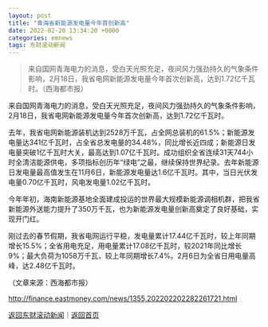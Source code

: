 ```yaml
---
layout: post
title: "青海省新能源发电量今年首创新高"
date: 2022-02-20 13:34:20 +0800
categories: emnews
tags: 东财滚动新闻
---
```

> 来自国网青海电力的消息，受白天光照充足，夜间风力强劲持久的气象条件影响，2月18日，我省电网新能源发电量今年首次创新高，达到1.72亿千瓦时。（西海都市报）

<p>来自国网青海电力的消息，受白天光照充足，夜间风力强劲持久的气象条件影响，2月18日，我省电网新能源发电量今年首次创新高，达到1.72亿千瓦时。</p><p>去年，我省电网新能源装机达到2528万千瓦，占全网总装机的61.5%；新能源发电量达341亿千瓦时，占全省总发电量的34.48%，同比增长近四成；新能源日发电量突破1亿千瓦时大关，最高达到1.07亿千瓦时。成功组织全省连续31天744小时全清洁能源供电，多项指标创历年“绿电”之最，继续保持世界纪录。去年新能源日发电量最高值发生在11月6日，新能源发电量达1.6亿千瓦时。其中，当日光伏发电量0.70亿千瓦时，风电发电量1.02亿千瓦时。</p><p>今年年初，海南新能源基地全面建成投运的世界最大规模新能源调相机群，把我省新能源外送能力提升了350万千瓦，也为新能源发电量创新高奠定了良好基础，实现开门红。</p><p>刚过去的春节假期，我省电网运行平稳，发电量累计17.44亿千瓦时，较上年同期增长15.5%；全省用电充足，用电量累计17.08亿千瓦时，较2021年同比增长9%；最大负荷为1058万千瓦，较上年同期增长7.4%。2月6日为全省日用电量高峰，达2.48亿千瓦时。</p><p class="em_media">（文章来源：西海都市报）</p>

<http://finance.eastmoney.com/news/1355,202202202282261721.html>

[返回东财滚动新闻](//finews.withounder.com/emnews/)｜[返回首页](//finews.withounder.com/)